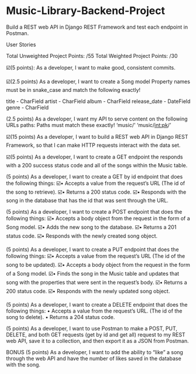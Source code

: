 # Music-Library-Backend-Project
Build a REST web API in Django REST Framework and test each endpoint in Postman.

User Stories

Total Unweighted Project Points: /55
Total Weighted Project Points: /30

☑️(5 points): As a developer, I want to make good, consistent commits.  

☑️(2.5 points) As a developer, I want to create a Song model 
Property names must be in snake_case and match the following exactly!

title - CharField 
artist - CharField 
album - CharField 
release_date - DateField 
genre - CharField 

(2.5 points) As a developer, I want my API to serve content on the following URLs paths: 
Paths must match these exactly! 
‘music/' 
‘music/<int:pk>/’ 

☑️(15 points) As a developer, I want to build a REST web API in Django REST Framework, so that I can make HTTP requests interact with the data set.  

☑️(5 points) As a developer, I want to create a GET endpoint the responds with a 200 success status code and all of the songs within the Music table. 

(5 points) As a developer, I want to create a GET by id endpoint that does the following things: 
☑️• Accepts a value from the request’s URL (The id of the song to retrieve). 
☑️• Returns a 200 status code. 
☑️• Responds with the song in the database that has the id that was sent through the URL. 

(5 points) As a developer, I want to create a POST endpoint that does the following things: 
☑️• Accepts a body object from the request in the form of a Song model. 
☑️• Adds the new song to the database. 
☑️• Returns a 201 status code. 
☑️• Responds with the newly created song object. 

(5 points) As a developer, I want to create a PUT endpoint that does the following things: 
☑️• Accepts a value from the request’s URL (The id of the song to be updated). 
☑️• Accepts a body object from the request in the form of a Song model. 
☑️• Finds the song in the Music table and updates that song with the properties that were sent in the request’s body. 
☑️• Returns a 200 status code. 
☑️• Responds with the newly updated song object. 

(5 points) As a developer, I want to create a DELETE endpoint that does the following things: 
• Accepts a value from the request’s URL. (The id of the song to delete).
• Returns a 204 status code. 

(5 points) As a developer, I want to use Postman to make a POST, PUT, DELETE, and both GET requests (get by id and get all) request to my REST web API, save it to a collection, and then export it as a JSON from Postman.  

BONUS 
(5 points) As a developer, I want to add the ability to “like” a song through the web API and have the number of likes saved in the database with the song.
